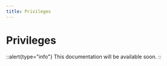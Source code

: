 ```yaml
---
title: Privileges
---
```


# Privileges

::alert{type="info"}
This documentation will be available soon.
::